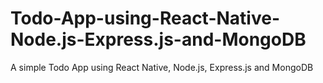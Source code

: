 # Todo-App-using-React-Native-Node.js-Express.js-and-MongoDB
A simple Todo App using React Native, Node.js, Express.js and MongoDB
